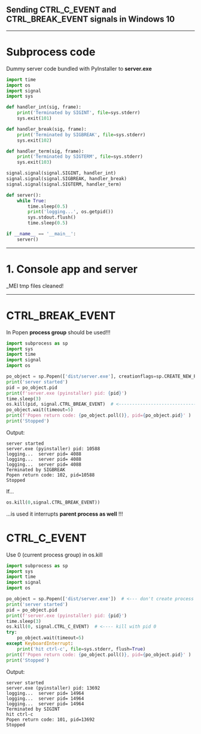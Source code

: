 ## Sending CTRL_C_EVENT and CTRL_BREAK_EVENT signals in Windows 10

---

# Subprocess code
Dummy server code bundled with PyInstaller to **server.exe**
```python
import time
import os
import signal
import sys

def handler_int(sig, frame):
    print('Terminated by SIGINT', file=sys.stderr)
    sys.exit(101)

def handler_break(sig, frame):
    print('Terminated by SIGBREAK', file=sys.stderr)
    sys.exit(102)

def handler_term(sig, frame):
    print('Terminated by SIGTERM', file=sys.stderr)
    sys.exit(103)

signal.signal(signal.SIGINT, handler_int)
signal.signal(signal.SIGBREAK, handler_break)
signal.signal(signal.SIGTERM, handler_term)

def server():
    while True:
        time.sleep(0.5)
        print('logging...', os.getpid())
        sys.stdout.flush()
        time.sleep(0.5)

if __name__ == '__main__':
    server()
```
---
# 1. Console app and server

_MEI tmp files cleaned!

---
# CTRL_BREAK_EVENT
In Popen **process group** should be used!!!
```python
import subprocess as sp
import sys
import time
import signal
import os

po_object = sp.Popen(['dist/server.exe'], creationflags=sp.CREATE_NEW_PROCESS_GROUP)  # <-----
print('server started')
pid = po_object.pid
print(f'server.exe (pyinstaller) pid: {pid}')
time.sleep(3)
os.kill(pid, signal.CTRL_BREAK_EVENT)  # <----------------------------------------------------
po_object.wait(timeout=5)
print(f'Popen return code: {po_object.poll()}, pid={po_object.pid}' )
print('Stopped')
```
Output:
```commandline
server started
server.exe (pyinstaller) pid: 10588
logging...  server pid= 4088
logging...  server pid= 4088
logging...  server pid= 4088
Terminated by SIGBREAK
Popen return code: 102, pid=10588
Stopped
```
If...
```python
os.kill(0,signal.CTRL_BREAK_EVENT))
```
...is used it interrupts **parent process as well** !!!

# CTRL_C_EVENT
Use 0 (current process group) in os.kill
```python
import subprocess as sp
import sys
import time
import signal
import os

po_object = sp.Popen(['dist/server.exe'])  # <--- don't create process group
print('server started')
pid = po_object.pid
print(f'server.exe (pyinstaller) pid: {pid}')
time.sleep(3)
os.kill(0, signal.CTRL_C_EVENT)  # <---- kill with pid 0
try:
    po_object.wait(timeout=5)
except KeyboardInterrupt:
    print('hit ctrl-c', file=sys.stderr, flush=True)
print(f'Popen return code: {po_object.poll()}, pid={po_object.pid}' )
print('Stopped')
```
Output:
```commandline
server started
server.exe (pyinstaller) pid: 13692
logging...  server pid= 14964
logging...  server pid= 14964
logging...  server pid= 14964
Terminated by SIGINT
hit ctrl-c
Popen return code: 101, pid=13692
Stopped
```

